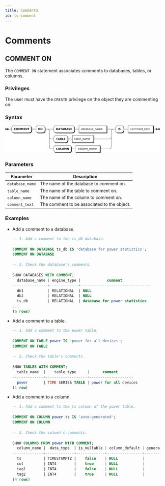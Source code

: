 ```yaml
---
title: Comments
id: ts-comment
---
```


# Comments

## COMMENT ON

The `COMMENT ON` statement associates comments to databases, tables, or columns.

### Privileges

The user must have the `CREATE` privilege on the object they are commenting on.

### Syntax

![](../../../../static/sql-reference/add_comment_ts.png)

### Parameters

| Parameter       | Description                                 |
|-----------------|---------------------------------------------|
| `database_name` | The name of the database to comment on.     |
| `table_name`    | The name of the table to comment on.        |
| `column_name`   | The name of the column to comment on.       |
| `comment_text`  | The comment to be associated to the object. |

### Examples

- Add a comment to a database.

    ```sql
    -- 1. Add a comment to the ts_db database.

    COMMENT ON DATABASE ts_db IS 'database for power statistics';
    COMMENT ON DATABASE

    -- 2. Check the database's comments.

    SHOW DATABASES WITH COMMENT;
      database_name | engine_type |            comment
    ----------------+-------------+--------------------------------
      db1           | RELATIONAL  | NULL
      db2           | RELATIONAL  | NULL
      ts_db         | RELATIONAL  | database for power statistics
    ...
    (6 rows)
    ```

- Add a comment to a table.

    ```sql
    -- 1. Add a comment to the power table.

    COMMENT ON TABLE power IS 'power for all devices';
    COMMENT ON TABLE

    -- 2. Check the table's comments.

    SHOW TABLES WITH COMMENT;
      table_name  |    table_type     |      comment
    --------------+-------------------+--------------------
      power       | TIME SERIES TABLE | power for all devices
    (1 row)
    ```

- Add a comment to a column.

    ```sql
    -- 1. Add a comment to the ts column of the power table.

    COMMENT ON COLUMN power.ts IS 'auto-generated';
    COMMENT ON COLUMN

    -- 2. Check the column's comments.

    SHOW COLUMNS FROM power WITH COMMENT;
      column_name |  data_type  | is_nullable | column_default | generation_expression |  indices  | is_hidden | is_tag |              comment
    --------------+-------------+-------------+----------------+-----------------------+-----------+-----------+--------+-------------------------------------
      ts          | TIMESTAMPTZ |    false    | NULL           |                       | {primary} |   false   | false  | auto-generated
      col         | INT4        |    true     | NULL           |                       | {}        |   false   | false  | NULL
      tag1        | INT4        |    false    | NULL           |                       | {}        |   false   |  true  | primary tag for comment
      tag2        | INT4        |    true     | NULL           |                       | {}        |   false   |  true  | tag for comment
    (4 rows)
    ```
